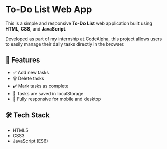 # To-Do List Web App

This is a simple and responsive **To-Do List** web application built using **HTML**, **CSS**, and **JavaScript**.

Developed as part of my internship at CodeAlpha, this project allows users to easily manage their daily tasks directly in the browser.


## 📌 Features

- ✅ Add new tasks  
- 🗑️ Delete tasks  
- ✔️ Mark tasks as complete  
- 💾 Tasks are saved in localStorage  
- 📱 Fully responsive for mobile and desktop

## 🛠️ Tech Stack

- HTML5  
- CSS3  
- JavaScript (ES6)
